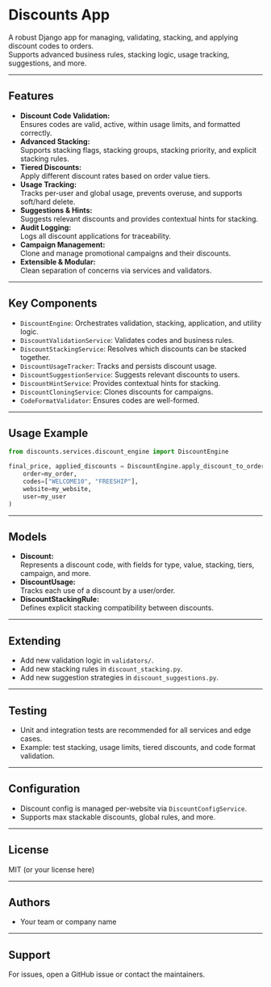 # Discounts App

A robust Django app for managing, validating, stacking, and applying discount codes to orders.  
Supports advanced business rules, stacking logic, usage tracking, suggestions, and more.

---

## Features

- **Discount Code Validation:**  
  Ensures codes are valid, active, within usage limits, and formatted correctly.
- **Advanced Stacking:**  
  Supports stacking flags, stacking groups, stacking priority, and explicit stacking rules.
- **Tiered Discounts:**  
  Apply different discount rates based on order value tiers.
- **Usage Tracking:**  
  Tracks per-user and global usage, prevents overuse, and supports soft/hard delete.
- **Suggestions & Hints:**  
  Suggests relevant discounts and provides contextual hints for stacking.
- **Audit Logging:**  
  Logs all discount applications for traceability.
- **Campaign Management:**  
  Clone and manage promotional campaigns and their discounts.
- **Extensible & Modular:**  
  Clean separation of concerns via services and validators.

---

## Key Components

- `DiscountEngine`: Orchestrates validation, stacking, application, and utility logic.
- `DiscountValidationService`: Validates codes and business rules.
- `DiscountStackingService`: Resolves which discounts can be stacked together.
- `DiscountUsageTracker`: Tracks and persists discount usage.
- `DiscountSuggestionService`: Suggests relevant discounts to users.
- `DiscountHintService`: Provides contextual hints for stacking.
- `DiscountCloningService`: Clones discounts for campaigns.
- `CodeFormatValidator`: Ensures codes are well-formed.

---

## Usage Example

```python
from discounts.services.discount_engine import DiscountEngine

final_price, applied_discounts = DiscountEngine.apply_discount_to_order(
    order=my_order,
    codes=["WELCOME10", "FREESHIP"],
    website=my_website,
    user=my_user
)
```

---

## Models

- **Discount:**  
  Represents a discount code, with fields for type, value, stacking, tiers, campaign, and more.
- **DiscountUsage:**  
  Tracks each use of a discount by a user/order.
- **DiscountStackingRule:**  
  Defines explicit stacking compatibility between discounts.

---

## Extending

- Add new validation logic in `validators/`.
- Add new stacking rules in `discount_stacking.py`.
- Add new suggestion strategies in `discount_suggestions.py`.

---

## Testing

- Unit and integration tests are recommended for all services and edge cases.
- Example: test stacking, usage limits, tiered discounts, and code format validation.

---

## Configuration

- Discount config is managed per-website via `DiscountConfigService`.
- Supports max stackable discounts, global rules, and more.

---

## License

MIT (or your license here)

---

## Authors

- Your team or company name

---

## Support

For issues, open a GitHub issue or contact the maintainers.
